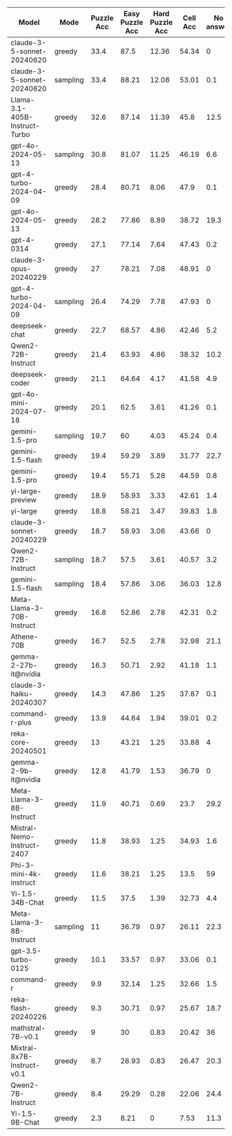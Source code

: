 |             Model             |   Mode   |  Puzzle Acc  |  Easy Puzzle Acc  |  Hard Puzzle Acc  |  Cell Acc  |  No answer  |  Total Puzzles  |  Reason Lens  |
|-------------------------------|----------|--------------|-------------------|-------------------|------------|-------------|-----------------|---------------|
|  claude-3-5-sonnet-20240620   |  greedy  |     33.4     |       87.5        |       12.36       |   54.34    |      0      |      1000       |    1141.94    |
|  claude-3-5-sonnet-20240620   | sampling |     33.4     |       88.21       |       12.08       |   53.01    |     0.1     |      1000       |    1153.83    |
| Llama-3.1-405B-Instruct-Turbo |  greedy  |     32.6     |       87.14       |       11.39       |    45.8    |    12.5     |      1000       |    314.66     |
|       gpt-4o-2024-05-13       | sampling |     30.8     |       81.07       |       11.25       |   46.19    |     6.6     |      1000       |    1549.74    |
|    gpt-4-turbo-2024-04-09     |  greedy  |     28.4     |       80.71       |       8.06        |    47.9    |     0.1     |      1000       |    1148.46    |
|       gpt-4o-2024-05-13       |  greedy  |     28.2     |       77.86       |       8.89        |   38.72    |    19.3     |      1000       |    1643.51    |
|          gpt-4-0314           |  greedy  |     27.1     |       77.14       |       7.64        |   47.43    |     0.2     |      1000       |    1203.17    |
|    claude-3-opus-20240229     |  greedy  |      27      |       78.21       |       7.08        |   48.91    |      0      |      1000       |    855.72     |
|    gpt-4-turbo-2024-04-09     | sampling |     26.4     |       74.29       |       7.78        |   47.93    |      0      |      1000       |    1165.9     |
|         deepseek-chat         |  greedy  |     22.7     |       68.57       |       4.86        |   42.46    |     5.2     |      1000       |    1260.23    |
|      Qwen2-72B-Instruct       |  greedy  |     21.4     |       63.93       |       4.86        |   38.32    |    10.2     |      1000       |    1813.82    |
|        deepseek-coder         |  greedy  |     21.1     |       64.64       |       4.17        |   41.58    |     4.9     |      1000       |    1324.55    |
|    gpt-4o-mini-2024-07-18     |  greedy  |     20.1     |       62.5        |       3.61        |   41.26    |     0.1     |      1000       |    943.52     |
|        gemini-1.5-pro         | sampling |     19.7     |        60         |       4.03        |   45.24    |     0.4     |      1000       |    1356.77    |
|       gemini-1.5-flash        |  greedy  |     19.4     |       59.29       |       3.89        |   31.77    |    22.7     |      1000       |    1538.18    |
|        gemini-1.5-pro         |  greedy  |     19.4     |       55.71       |       5.28        |   44.59    |     0.8     |      1000       |    1336.17    |
|       yi-large-preview        |  greedy  |     18.9     |       58.93       |       3.33        |   42.61    |     1.4     |      1000       |    833.36     |
|           yi-large            |  greedy  |     18.8     |       58.21       |       3.47        |   39.83    |     1.8     |      1000       |    757.01     |
|   claude-3-sonnet-20240229    |  greedy  |     18.7     |       58.93       |       3.06        |   43.66    |      0      |      1000       |    1095.37    |
|      Qwen2-72B-Instruct       | sampling |     18.7     |       57.5        |       3.61        |   40.57    |     3.2     |      1000       |    1894.72    |
|       gemini-1.5-flash        | sampling |     18.4     |       57.86       |       3.06        |   36.03    |    12.8     |      1000       |    1713.03    |
|   Meta-Llama-3-70B-Instruct   |  greedy  |     16.8     |       52.86       |       2.78        |   42.31    |     0.2     |      1000       |    809.95     |
|          Athene-70B           |  greedy  |     16.7     |       52.5        |       2.78        |   32.98    |    21.1     |      1000       |    391.19     |
|     gemma-2-27b-it@nvidia     |  greedy  |     16.3     |       50.71       |       2.92        |   41.18    |     1.1     |      1000       |    1014.56    |
|    claude-3-haiku-20240307    |  greedy  |     14.3     |       47.86       |       1.25        |   37.87    |     0.1     |      1000       |    1015.06    |
|        command-r-plus         |  greedy  |     13.9     |       44.64       |       1.94        |   39.01    |     0.2     |      1000       |    810.53     |
|      reka-core-20240501       |  greedy  |      13      |       43.21       |       1.25        |   33.88    |      4      |      1000       |    1078.29    |
|     gemma-2-9b-it@nvidia      |  greedy  |     12.8     |       41.79       |       1.53        |   36.79    |      0      |      1000       |    849.84     |
|   Meta-Llama-3-8B-Instruct    |  greedy  |     11.9     |       40.71       |       0.69        |    23.7    |    29.2     |      1000       |    1216.4     |
|  Mistral-Nemo-Instruct-2407   |  greedy  |     11.8     |       38.93       |       1.25        |   34.93    |     1.6     |      1000       |    925.88     |
|    Phi-3-mini-4k-instruct     |  greedy  |     11.6     |       38.21       |       1.25        |    13.5    |     59      |      1000       |    790.29     |
|        Yi-1.5-34B-Chat        |  greedy  |     11.5     |       37.5        |       1.39        |   32.73    |     4.4     |      1000       |    869.65     |
|   Meta-Llama-3-8B-Instruct    | sampling |      11      |       36.79       |       0.97        |   26.11    |    22.3     |      1000       |    1282.4     |
|      gpt-3.5-turbo-0125       |  greedy  |     10.1     |       33.57       |       0.97        |   33.06    |     0.1     |      1000       |    820.66     |
|           command-r           |  greedy  |     9.9      |       32.14       |       1.25        |   32.66    |     1.5     |      1000       |    1005.17    |
|      reka-flash-20240226      |  greedy  |     9.3      |       30.71       |       0.97        |   25.67    |    18.7     |      1000       |    1074.8     |
|       mathstral-7B-v0.1       |  greedy  |      9       |        30         |       0.83        |   20.42    |     36      |      1000       |    1148.16    |
|  Mixtral-8x7B-Instruct-v0.1   |  greedy  |     8.7      |       28.93       |       0.83        |   26.47    |    20.3     |      1000       |    1177.21    |
|       Qwen2-7B-Instruct       |  greedy  |     8.4      |       29.29       |       0.28        |   22.06    |    24.4     |      1000       |    1473.23    |
|        Yi-1.5-9B-Chat         |  greedy  |     2.3      |       8.21        |         0         |    7.53    |    11.3     |      1000       |    1592.6     |